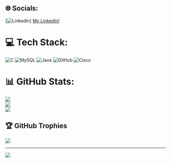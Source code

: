 
## 🌐 Socials:
[![LinkedIn](https://img.shields.io/badge/LinkedIn-%230077B5.svg?logo=linkedin&logoColor=white)]
[My LinkedIn!](https://www.linkedin.com/in/gonzalo-gabriel-fern%C3%A1ndez-m%C3%A9ndez-b37914262/)

# 💻 Tech Stack:
![C](https://img.shields.io/badge/c-%2300599C.svg?style=for-the-badge&logo=c&logoColor=white) ![MySQL](https://img.shields.io/badge/mysql-4479A1.svg?style=for-the-badge&logo=mysql&logoColor=white) ![Java](https://img.shields.io/badge/java-%23ED8B00.svg?style=for-the-badge&logo=openjdk&logoColor=white) ![GitHub](https://img.shields.io/badge/github-%23121011.svg?style=for-the-badge&logo=github&logoColor=white) ![Cisco](https://img.shields.io/badge/cisco-%23049fd9.svg?style=for-the-badge&logo=cisco&logoColor=black)
# 📊 GitHub Stats:
![](https://github-readme-stats.vercel.app/api?username=SuperPetu&theme=dark&hide_border=false&include_all_commits=true&count_private=true)<br/>
![](https://github-readme-streak-stats.herokuapp.com/?user=SuperPetu&theme=dark&hide_border=false)<br/>
![](https://github-readme-stats.vercel.app/api/top-langs/?username=SuperPetu&theme=dark&hide_border=false&include_all_commits=true&count_private=true&layout=compact)

## 🏆 GitHub Trophies
![](https://github-profile-trophy.vercel.app/?username=SuperPetu&theme=radical&no-frame=false&no-bg=true&margin-w=4)

---
[![](https://visitcount.itsvg.in/api?id=SuperPetu&icon=3&color=11)](https://visitcount.itsvg.in)

<!-- Proudly created with GPRM ( https://gprm.itsvg.in ) -->

